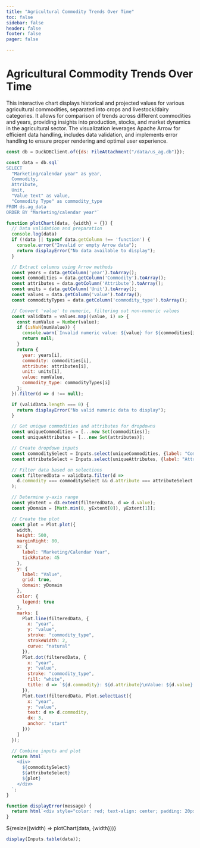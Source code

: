 ```yaml
---
title: "Agricultural Commodity Trends Over Time"
toc: false
sidebar: false
header: false
footer: false
pager: false

---
```


# Agricultural Commodity Trends Over Time

This interactive chart displays historical and projected values for various agricultural commodities, separated into crops and livestock/dairy categories. It allows for comparison of trends across different commodities and years, providing insights into production, stocks, and market dynamics in the agricultural sector. The visualization leverages Apache Arrow for efficient data handling, includes data validation, and implements error handling to ensure proper rendering and optimal user experience.


```js
const db = DuckDBClient.of({ds: FileAttachment("/data/us_ag.db")});
```

```js
const data = db.sql`
SELECT 
  "Marketing/calendar year" as year,
  Commodity,
  Attribute,
  Unit,
  "Value text" as value,
  "Commodity Type" as commodity_type
FROM ds.ag_data
ORDER BY "Marketing/calendar year"`
```


```js
function plotChart(data, {width} = {}) {
  // Data validation and preparation
  console.log(data)
  if (!data || typeof data.getColumn !== 'function') {
    console.error("Invalid or empty Arrow data");
    return displayError("No data available to display");
  }

  // Extract columns using Arrow methods
  const years = data.getColumn('year').toArray();
  const commodities = data.getColumn('Commodity').toArray();
  const attributes = data.getColumn('Attribute').toArray();
  const units = data.getColumn('Unit').toArray();
  const values = data.getColumn('value').toArray();
  const commodityTypes = data.getColumn('commodity_type').toArray();

  // Convert 'value' to numeric, filtering out non-numeric values
  const validData = values.map((value, i) => {
    const numValue = Number(value);
    if (isNaN(numValue)) {
      console.warn(`Invalid numeric value: ${value} for ${commodities[i]}`);
      return null;
    }
    return {
      year: years[i],
      commodity: commodities[i],
      attribute: attributes[i],
      unit: units[i],
      value: numValue,
      commodity_type: commodityTypes[i]
    };
  }).filter(d => d !== null);

  if (validData.length === 0) {
    return displayError("No valid numeric data to display");
  }

  // Get unique commodities and attributes for dropdowns
  const uniqueCommodities = [...new Set(commodities)];
  const uniqueAttributes = [...new Set(attributes)];

  // Create dropdown inputs
  const commoditySelect = Inputs.select(uniqueCommodities, {label: "Commodity", value: uniqueCommodities[0]});
  const attributeSelect = Inputs.select(uniqueAttributes, {label: "Attribute", value: uniqueAttributes[0]});

  // Filter data based on selections
  const filteredData = validData.filter(d => 
    d.commodity === commoditySelect && d.attribute === attributeSelect
  );

  // Determine y-axis range
  const yExtent = d3.extent(filteredData, d => d.value);
  const yDomain = [Math.min(0, yExtent[0]), yExtent[1]];

  // Create the plot
  const plot = Plot.plot({
    width,
    height: 500,
    marginRight: 80,
    x: {
      label: "Marketing/Calendar Year",
      tickRotate: 45
    },
    y: {
      label: "Value",
      grid: true,
      domain: yDomain
    },
    color: {
      legend: true
    },
    marks: [
      Plot.line(filteredData, {
        x: "year",
        y: "value",
        stroke: "commodity_type",
        strokeWidth: 2,
        curve: "natural"
      }),
      Plot.dot(filteredData, {
        x: "year",
        y: "value",
        stroke: "commodity_type",
        fill: "white",
        title: d => `${d.commodity}: ${d.attribute}\nValue: ${d.value} ${d.unit}\nYear: ${d.year}`
      }),
      Plot.text(filteredData, Plot.selectLast({
        x: "year",
        y: "value",
        text: d => d.commodity,
        dx: 3,
        anchor: "start"
      }))
    ]
  });

  // Combine inputs and plot
  return html`
    <div>
      ${commoditySelect}
      ${attributeSelect}
      ${plot}
    </div>
  `;
}

function displayError(message) {
  return html`<div style="color: red; text-align: center; padding: 20px;">${message}</div>`;
}

```


<div class="grid grid-cols-1">
    <div class="card">
        ${resize((width) => plotChart(data, {width}))}
    </div>
</div>

```js
display(Inputs.table(data));
```